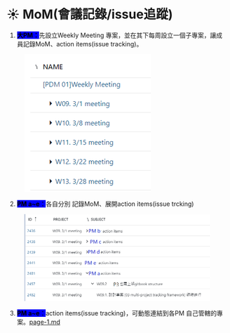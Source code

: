 # ☀️ MoM(會議記錄/issue追蹤)

1. <mark style="background-color:blue;">**大PM：**</mark>先設立Weekly Meeting 專案，並在其下每周設立一個子專案，讓成員記錄MoM、action items(issue tracking)。

<figure><img src="../.gitbook/assets/image (1) (1) (1) (1) (1).png" alt=""><figcaption></figcaption></figure>

2. <mark style="background-color:blue;">**PM a\~e**</mark><mark style="background-color:blue;">：</mark>各自分別  記錄MoM、展開action items(issue trcking)

<figure><img src="../.gitbook/assets/image (2) (1) (1) (1).png" alt=""><figcaption></figcaption></figure>

3. <mark style="background-color:blue;">**PM a\~e**</mark><mark style="background-color:blue;">：</mark>action items(issue tracking)，可動態連結到各PM 自己管轄的專案。[page-1.md](../te-bie-duo-zhuan-an-guan-li-de-yong-fa/page-1.md "mention")
